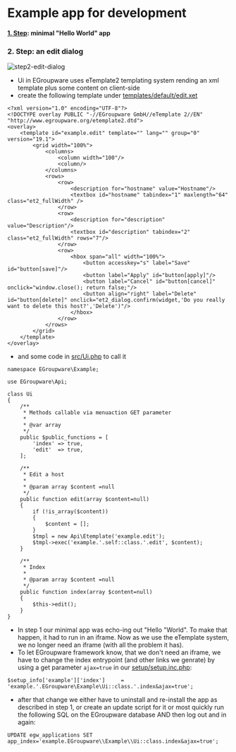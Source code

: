 # Example app for development

#### [1. Step](https://github.com/EGroupware/example/tree/step1): minimal "Hello World" app

### 2. Step: an edit dialog
![step2-edit-dialog](https://user-images.githubusercontent.com/972180/68398527-2e6e3f80-0175-11ea-8eb0-81132ffc30f1.png)

* Ui in EGroupware uses eTemplate2 templating system rending an xml template plus some content on client-side
* create the following template under [templates/default/edit.xet](https://github.com/EGroupware/example/tree/step2/templates/default)
```
<?xml version="1.0" encoding="UTF-8"?>
<!DOCTYPE overlay PUBLIC "-//EGroupware GmbH//eTemplate 2//EN" "http://www.egroupware.org/etemplate2.dtd">
<overlay>
	<template id="example.edit" template="" lang="" group="0" version="19.1">
		<grid width="100%">
			<columns>
				<column width="100"/>
				<column/>
			</columns>
			<rows>
				<row>
					<description for="hostname" value="Hostname"/>
					<textbox id="hostname" tabindex="1" maxlength="64" class="et2_fullWidth" />
				</row>
				<row>
					<description for="description" value="Description"/>
					<textbox id="description" tabindex="2" class="et2_fullWidth" rows="7"/>
				</row>
				<row>
					<hbox span="all" width="100%">
						<button accesskey="s" label="Save" id="button[save]"/>
						<button label="Apply" id="button[apply]"/>
						<button label="Cancel" id="button[cancel]" onclick="window.close(); return false;"/>
						<button align="right" label="Delete" id="button[delete]" onclick="et2_dialog.confirm(widget,'Do you really want to delete this host?','Delete')"/>
					</hbox>
				</row>
			</rows>
		</grid>
	</template>
</overlay>
```
* and some code in [src/Ui.php](https://github.com/EGroupware/example/tree/step2/src/Ui.php) to call it
```
namespace EGroupware\Example;

use EGroupware\Api;

class Ui
{
	/**
	 * Methods callable via menuaction GET parameter
	 *
	 * @var array
	 */
	public $public_functions = [
		'index' => true,
		'edit'  => true,
	];

	/**
	 * Edit a host
	 *
	 * @param array $content =null
	 */
	public function edit(array $content=null)
	{
		if (!is_array($content))
		{
			$content = [];
		}
		$tmpl = new Api\Etemplate('example.edit');
		$tmpl->exec('example.'.self::class.'.edit', $content);
	}

	/**
	 * Index
	 *
	 * @param array $content =null
	 */
	public function index(array $content=null)
	{
		$this->edit();
	}
}
```
* In step 1 our minimal app was echo-ing out "Hello "World". To make that happen, it had to run in an iframe. Now as we use the eTemplate system, we no longer need an iframe (with all the problem it has).
* To let EGroupware framework know, that we don't need an iframe, we have to change the index entrypoint (and other links we genrate) by using a get parameter ```ajax=true``` in our [setup/setup.inc.php]():
```
$setup_info['example']['index']     = 'example.'.EGroupware\Example\Ui::class.'.index&ajax=true';
```
* after that change we either have to uninstall and re-install the app as described in step 1, or create an update script for it or most quickly run the following SQL on the EGroupware database AND then log out and in again:
```
UPDATE egw_applications SET app_index='example.EGroupware\\Example\\Ui::class.index&ajax=true';
```
